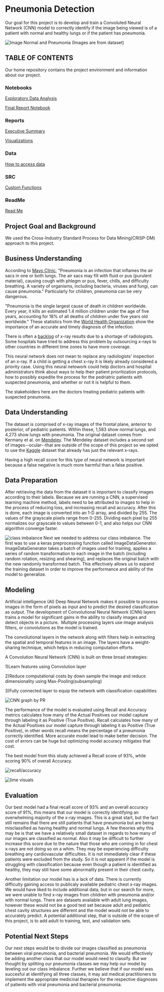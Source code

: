 # Pneumonia Detection

Our goal for this project is to develop and train a Convoluted Neural Network (CNN) model to correctly identify if
the image being viewed is of a patient with normal and healthy lungs or if the patient has pneumonia.

![Image Normal and Pneumonia](https://github.com/samjdedes/pneumonia_detection/blob/master/reports/visualizations/Screen%20Shot%202020-11-12%20at%204.52.59%20PM.png)
                               (Images are from dataset)


## TABLE OF CONTENTS

Our home repository contains the project environment and information about our project.

### Notebooks

[Exploratory Data Analysis](notebooks/exploratory) 

[Final Report Notebook](notebooks/report)

### Reports
[Executive Summary](reports/presentation)

[Visualizations](reports/visualizations)

### Data

[How to access data](data)


### SRC

[Custom Functions](src)

### ReadMe

[Read Me](README.md)

## Project Goal and Background

We used the Cross-Industry Standard Process for Data Mining(CRISP-DM) approach to this project. 

## Business Understanding 

According to [Mayo Clinic](https://www.mayoclinic.org/diseases-conditions/pneumonia/symptoms-causes/syc-20354204), "Pneumonia is an infection that inflames the air sacs in one or both lungs. The air sacs may fill with fluid or pus (purulent material), causing cough with phlegm or pus, fever, chills, and difficulty breathing. A variety of organisms, including bacteria, viruses and fungi, can cause pneumonia." Particularly for children, pneumonia can be very dangerous. 

"Pneumonia is the single largest cause of death in children worldwide. Every year, it kills an estimated 1.4 million children under the age of five years, accounting for 18% of all deaths of children under five years old worldwide." These statistics from the [World Health Organization](https://www.who.int/maternal_child_adolescent/news_events/news/2011/pneumonia/en/) show the importance of an accurate and timely diagnosis of the infection. 

There is often a [backlog](https://schwanerinjury.com/delayed-mri-ct-scan-or-x-ray-can-death-injury/) of x-ray results due to a shortage of radiologists. Some hospitals have tried to address this problem by outsourcing x-rays to other countries in different time zones to have more coverage. 

This neural network does not mean to replace any radiologists' inspection of an x-ray. If a child is getting a chest x-ray it is likely already considered a priority case. Using this neural netowork could help doctors and hospital administrators think about ways to help their patient prioritization protocols, how to possibly expedite the process for the pedriatric patients with suspected pneumonia, and whether or not it is helpful to them. 

The stakeholders here are the doctors treating pediatric patients with suspected pneumonia. 

## Data Understanding

The dataset is comprised of x-ray images of the frontal plane, anterior to posterior, of pediatric patients. Within these, 1,583 show normal lungs, and 4,273 show lungs with pneumonia. The original dataset comes from Kermany et al. on [Mendeley](https://data.mendeley.com/datasets/rscbjbr9sj/2). The Mendeley dataset includes a second set of images--ocular--that are outside of the scope of this project so we opted to use the [Kaggle](https://www.kaggle.com/paultimothymooney/chest-xray-pneumonia) dataset that already has just the relevant x-rays. 

Having a high recall score for this type of neural network is important because a false negative is much more harmful than a false positive. 

## Data Preparation
After retrieving the data from the dataset it is important to classify images according to their labels. Because we are running a CNN, a supervised learning machine method, labels need to be attributed to images to help in the process of reducing loss, and increasing recall and accuracy. After this is done, each image is converted into an 1-D array, and divided by 255. The values of the grayscale pixels range from 0-255. Dividing each pixel by 255 normalizes our grayscale to values between 0-1, and also helps our CNN algorithm converge faster.

![class imbalance](https://github.com/samjdedes/pneumonia_detection/blob/PR_branch/visualization/image_classification.png)
Next we needed to address our class imbalance. The first was to use a keras preprocessing function called ImageDataGenerator. ImageDataGenerator takes a batch of images used for training, applies a series of random transformation to each image in the batch (including random rotation, resizing and shearing), and replaces the original batch with the new randomly transformed batch. This effectively allows us to expand the training dataset in order to improve the performance and ability of the model to generalize.



## Modeling

Artificial intelligence (AI) Deep Neural Network makes it possible to process images in the form of pixels as input and to predict the desired classification as output. The development of Convolutional Neural Network (CNN) layers trains a model for significant gains in the ability to classify images and detect objects in a picture.  Multiple processing layers use image analysis filters, or convolutions as the model is trained.

The convolutional layers in the network along with filters help in extracting the spatial and temporal features in an image. The layers have a weight-sharing technique, which helps in reducing computation efforts. 

A Convolution Neural Network (CNN) is built on three broad strategies: 

  1)Learn features using Convolution layer 
  
  2)Reduce computational costs by down sample the image and reduce dimensionality using Max-Pooling(subsampling)
  
  3)Fully connected layer to equip the network with classification capabilities
  
  
![CNN graph by PR](https://github.com/samjdedes/pneumonia_detection/blob/PR_branch/visualization/cnn.jpg)

The performance of the model is evaluated using Recall and Accuracy metrics calculates how many of the Actual Positives our model capture through labeling it as Positive (True Positive). Recall calculates how many of the Actual Positives our model capture through labeling it as Positive (True Positive), in other words recall means the percentage of a pneumonia correctly identified. More accurate model lead to make better decision. The cost of errors can be huge but optimizing model accuracy mitigates that cost. 

The best model from this study achieved a Recall score of 93%, while scoring 90% of overall Accuracy.

![recall/accuracy](https://github.com/samjdedes/pneumonia_detection/blob/master/visualization/Model1_Epoch12_Batch32%20%20model_accuracy_recall.png)


![lime visuals](https://github.com/samjdedes/pneumonia_detection/blob/master/visualization/Sample_True_Predictions_5.png)


## Evaluation

Our best model had a final recall score of 93% and an overall accuracy score of 91%, this means that our model is correctly identifying an overwhelming majority of the x-ray images. This is a great start, but the fact still remains that there are still patients that have pneumonia but are being misclassified as having healthy and normal lungs. A few theories why this may be is that we have a relatively small dataset in regards to how many of our images are classified as normal. Also it may be difficult to further increase this score due to the nature that those who are coming in for chest x-rays are not doing so on a whim. They may be experiencing difficulty breathing any cardiovascular difficulties. It is not immediately clear if these patients were excluded from the study. So it is not apparent if the model is struggling with classification because even though a patient is identified as healthy, they may still have some abnormality present in their chest cavity.  

Another limitation our model has is a lack of data. There is currently difficulty gaining access to publicaly available pediatric chest x-ray images. We would have liked to include additional data, but in our search for more, we were unable to find x-ray images from children with pneumonia and/or with normal lungs. There are datasets available with adult lung images, however these would not be a good test set because adult and pediatric chest cavity structures are different and the model would not be able to accurately predict. A potential additional step, that is outside of the scope of this project, is to add adult to training, test, and validation sets. 




## Potential Next Steps

Our next steps would be to divide our images classified as pneumonia between viral pneumonia, and bacterial pneumonia. We would effectively be adding another class that our model would need to classify. But we thought by splitting our pneumonia classes we may help our model by leveling out our class imbalance. Further we believe that if our model was succesful at identifying all three classes, it may aid medical practitioners to implement the appropriate medicinal therapies for the respective diagnoses of patients with viral pneumonia and bacterial pneumonia.
